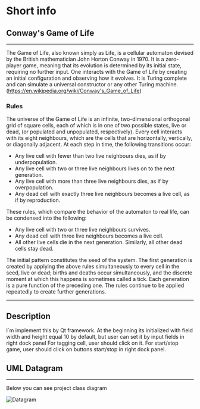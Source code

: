 # Short info
## Conway's Game of Life

---

The Game of Life, also known simply as Life,
is a cellular automaton devised by the British
mathematician John Horton Conway in 1970.
It is a zero-player game, meaning that its evolution 
is determined by its initial state, requiring no further 
input. One interacts with the Game of Life by creating an
initial configuration and observing how it evolves. 
It is Turing complete and can simulate a universal 
constructor or any other Turing machine. (https://en.wikipedia.org/wiki/Conway's_Game_of_Life) 

### Rules
The universe of the Game of Life is an infinite, two-dimensional orthogonal grid of square cells, each of which is in one of two possible states, live or dead, (or populated and unpopulated, respectively). Every cell interacts with its eight neighbours, which are the cells that are horizontally, vertically, or diagonally adjacent. At each step in time, the following transitions occur:

* Any live cell with fewer than two live neighbours dies, as if by underpopulation.
* Any live cell with two or three live neighbours lives on to the next generation.
* Any live cell with more than three live neighbours dies, as if by overpopulation.
* Any dead cell with exactly three live neighbours becomes a live cell, as if by reproduction.

These rules, which compare the behavior of the automaton to real life, can be condensed into the following:

* Any live cell with two or three live neighbours survives.
* Any dead cell with three live neighbours becomes a live cell.
* All other live cells die in the next generation. Similarly, all other dead cells stay dead.

The initial pattern constitutes the seed of the system. The first generation is created by applying the above rules simultaneously to every cell in the seed, live or dead; births and deaths occur simultaneously, and the discrete moment at which this happens is sometimes called a tick. Each generation is a pure function of the preceding one. The rules continue to be applied repeatedly to create further generations. 

---

## Description

I`m implement this by Qt framework.
At the beginning its initialized with field width and height equal 10 by default, but user can set it by input fields in right dock panel
For tagging cell, user should click on it. For start/stop game, user should click on buttons start/stop in right dock panel.


## UML Datagram

---

Below you can see project class diagram

![Datagram ](https://i.ibb.co/KFS1P3G/LifeGame.png)
